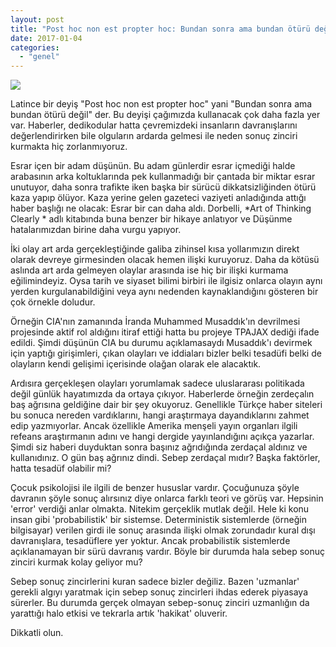 ```yaml
---
layout: post
title: "Post hoc non est propter hoc: Bundan sonra ama bundan ötürü değil"
date: 2017-01-04
categories: 
  - "genel"
---
```


![](/images/logic-300x203.png)

Latince bir deyiş "Post hoc non est propter hoc" yani "Bundan sonra ama bundan ötürü değil" der. Bu deyişi çağımızda kullanacak çok daha fazla yer var. Haberler, dedikodular hatta çevremizdeki insanların davranışlarını değerlendirirken bile olguların ardarda gelmesi ile neden sonuç zinciri kurmakta hiç zorlanmıyoruz.

Esrar içen bir adam düşünün. Bu adam günlerdir esrar içmediği halde arabasının arka koltuklarında pek kullanmadığı bir çantada bir miktar esrar unutuyor, daha sonra trafikte iken başka bir sürücü dikkatsizliğinden ötürü kaza yapıp ölüyor. Kaza yerine gelen gazeteci vaziyeti anladığında attığı haber başlığı ne olacak: Esrar bir can daha aldı. Dorbelli, \*Art of Thinking Clearly \* adlı kitabında buna benzer bir hikaye anlatıyor ve Düşünme hatalarımızdan birine daha vurgu yapıyor.

İki olay art arda gerçekleştiğinde galiba zihinsel kısa yollarımızın direkt olarak devreye girmesinden olacak hemen ilişki kuruyoruz. Daha da kötüsü aslında art arda gelmeyen olaylar arasında ise hiç bir ilişki kurmama eğilimindeyiz. Oysa tarih ve siyaset bilimi birbiri ile ilgisiz onlarca olayın aynı yerden kurgulanabildiğini veya aynı nedenden kaynaklandığını gösteren bir çok örnekle doludur.

Örneğin CIA'nın zamanında İranda Muhammed Musaddık'ın devrilmesi projesinde aktif rol aldığını itiraf ettiği hatta bu projeye TPAJAX dediği ifade edildi. Şimdi düşünün CIA bu durumu açıklamasaydı Musaddık'ı devirmek için yaptığı girişimleri, çıkan olayları ve iddiaları bizler belki tesadüfi belki de olayların kendi gelişimi içerisinde olağan olarak ele alacaktık.

Ardısıra gerçekleşen olayları yorumlamak sadece uluslararası politikada değil günlük hayatımızda da ortaya çıkıyor. Haberlerde örneğin zerdeçalın baş ağrısına geldiğine dair bir şey okuyoruz. Genellikle Türkçe haber siteleri bu sonuca nereden vardıklarını, hangi araştırmaya dayandıklarını zahmet edip yazmıyorlar. Ancak özellikle Amerika menşeli yayın organları ilgili refeans araştırmanın adını ve hangi dergide yayınlandığını açıkça yazarlar. Şimdi siz haberi duyduktan sonra başınız ağrıdığında zerdaçal aldınız ve kullanıdınız. O gün baş ağrınız dindi. Sebep zerdaçal mıdır? Başka faktörler, hatta tesadüf olabilir mi?

Çocuk psikolojisi ile ilgili de benzer hususlar vardır. Çocuğunuza şöyle davranın şöyle sonuç alırsınız diye onlarca farklı teori ve görüş var. Hepsinin 'error' verdiği anlar olmakta. Nitekim gerçeklik mutlak değil. Hele ki konu insan gibi 'probabilistik' bir sistemse. Deterministik sistemlerde (örneğin bilgisayar) verilen girdi ile sonuç arasında ilişki olmak zorundadır kural dışı davranışlara, tesadüflere yer yoktur. Ancak probabilistik sistemlerde açıklanamayan bir sürü davranış vardır. Böyle bir durumda hala sebep sonuç zinciri kurmak kolay geliyor mu?

Sebep sonuç zincirlerini kuran sadece bizler değiliz. Bazen 'uzmanlar' gerekli algıyı yaratmak için sebep sonuç zincirleri ihdas ederek piyasaya sürerler. Bu durumda gerçek olmayan sebep-sonuç zinciri uzmanlığın da yarattığı halo etkisi ve tekrarla artık 'hakikat' oluverir.

Dikkatli olun.
